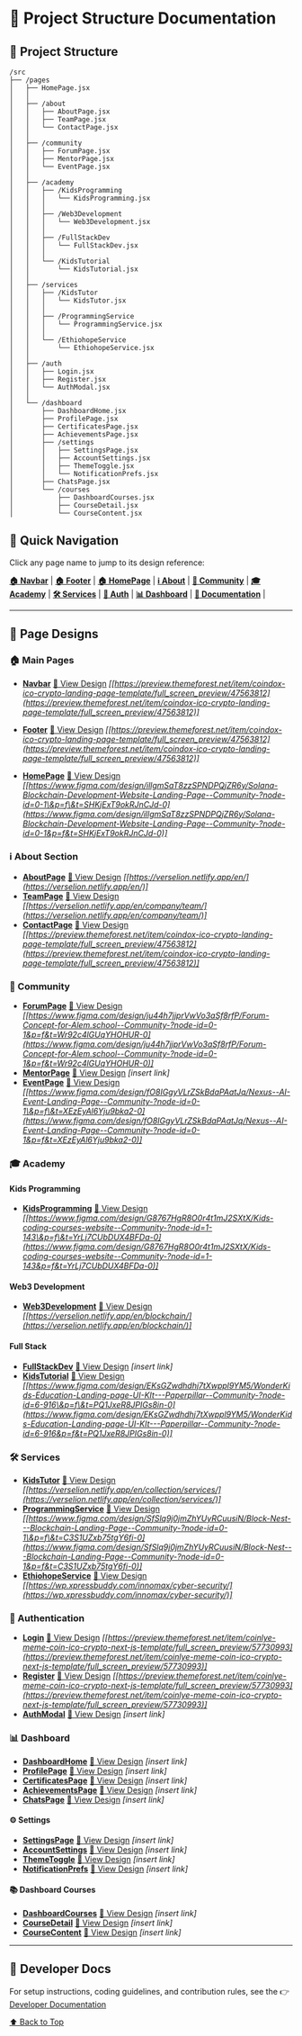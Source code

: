 # 📂 Project Structure Documentation

## 📂 Project Structure

```plaintext
/src
├── /pages
│   ├── HomePage.jsx
│   │
│   ├── /about
│   │   ├── AboutPage.jsx
│   │   ├── TeamPage.jsx
│   │   └── ContactPage.jsx
│   │
│   ├── /community
│   │   ├── ForumPage.jsx
│   │   ├── MentorPage.jsx
│   │   └── EventPage.jsx
│   │
│   ├── /academy
│   │   ├── /KidsProgramming
│   │   │   └── KidsProgramming.jsx
│   │   │
│   │   ├── /Web3Development
│   │   │   └── Web3Development.jsx
│   │   │
│   │   ├── /FullStackDev
│   │   │   └── FullStackDev.jsx
│   │   │
│   │   └── /KidsTutorial
│   │       └── KidsTutorial.jsx
│   │
│   ├── /services
│   │   ├── /KidsTutor
│   │   │   └── KidsTutor.jsx
│   │   │
│   │   ├── /ProgrammingService
│   │   │   └── ProgrammingService.jsx
│   │   │
│   │   └── /EthiohopeService
│   │       └── EthiohopeService.jsx
│   │
│   ├── /auth
│   │   ├── Login.jsx
│   │   ├── Register.jsx
│   │   └── AuthModal.jsx
│   │
│   └── /dashboard
│       ├── DashboardHome.jsx
│       ├── ProfilePage.jsx
│       ├── CertificatesPage.jsx
│       ├── AchievementsPage.jsx
│       ├── /settings
│       │   ├── SettingsPage.jsx
│       │   ├── AccountSettings.jsx
│       │   ├── ThemeToggle.jsx
│       │   └── NotificationPrefs.jsx
│       ├── ChatsPage.jsx
│       └── /courses
│           ├── DashboardCourses.jsx
│           ├── CourseDetail.jsx
│           └── CourseContent.jsx
```

## 🔗 Quick Navigation

Click any page name to jump to its design reference:

**[🏠 Navbar](#-navbar)** |
**[🏠 Footer](#-footer)** |
**[🏠 HomePage](#-main-pages)** |
**[ℹ️ About](#ℹ️-about-section)** |
**[👥 Community](#-community)** |
**[🎓 Academy](#-academy)** |
**[🛠 Services](#-services)** |
**[🔐 Auth](#-authentication)** |
**[📊 Dashboard](#-dashboard)** |
**[📖 Documentation](#-developer-docs)** |

---

## 🎨 Page Designs

### 🏠 Main Pages

- **[Navbar](#🏠-main-pages)**
  [🔗 View Design](#) _\[[https://preview.themeforest.net/item/coindox-ico-crypto-landing-page-template/full_screen_preview/47563812](https://preview.themeforest.net/item/coindox-ico-crypto-landing-page-template/full_screen_preview/47563812)]_

- **[Footer](#🏠-footer)**
  [🔗 View Design](#) _\[[https://preview.themeforest.net/item/coindox-ico-crypto-landing-page-template/full_screen_preview/47563812](https://preview.themeforest.net/item/coindox-ico-crypto-landing-page-template/full_screen_preview/47563812)]_

- **[HomePage](#🏠-main-pages)**
  [🔗 View Design](#) _\[[https://www.figma.com/design/illgmSaT8zzSPNDPQjZR6y/Solana-Blockchain-Development-Website-Landing-Page--Community-?node-id=0-1\&p=f\&t=SHKjExT9okRJnCJd-0](https://www.figma.com/design/illgmSaT8zzSPNDPQjZR6y/Solana-Blockchain-Development-Website-Landing-Page--Community-?node-id=0-1&p=f&t=SHKjExT9okRJnCJd-0)]_

### ℹ️ About Section

- **[AboutPage](#ℹ️-about-section)**
  [🔗 View Design](#) _\[[https://verselion.netlify.app/en/](https://verselion.netlify.app/en/)]_
- **[TeamPage](#ℹ️-about-section)**
  [🔗 View Design](#) _\[[https://verselion.netlify.app/en/company/team/](https://verselion.netlify.app/en/company/team/)]_
- **[ContactPage](#ℹ️-about-section)**
  [🔗 View Design](#) _\[[https://preview.themeforest.net/item/coindox-ico-crypto-landing-page-template/full_screen_preview/47563812](https://preview.themeforest.net/item/coindox-ico-crypto-landing-page-template/full_screen_preview/47563812)]_

### 👥 Community

- **[ForumPage](#-community)**
  [🔗 View Design](#) _\[[https://www.figma.com/design/ju44h7jjprVwVo3aSf8rfP/Forum-Concept-for-Alem.school--Community-?node-id=0-1&p=f&t=Wr92c4lGUqYHOHUR-0](https://www.figma.com/design/ju44h7jjprVwVo3aSf8rfP/Forum-Concept-for-Alem.school--Community-?node-id=0-1&p=f&t=Wr92c4lGUqYHOHUR-0)]_
- **[MentorPage](#-community)**
  [🔗 View Design](#) _\[insert link]_
- **[EventPage](#-community)**
  [🔗 View Design](#) _\[[https://www.figma.com/design/fO8IGgyVLrZSkBdaPAatJq/Nexus--AI-Event-Landing-Page--Community-?node-id=0-1\&p=f\&t=XEzEyAl6Yju9bka2-0](https://www.figma.com/design/fO8IGgyVLrZSkBdaPAatJq/Nexus--AI-Event-Landing-Page--Community-?node-id=0-1&p=f&t=XEzEyAl6Yju9bka2-0)]_

### 🎓 Academy

#### Kids Programming

- **[KidsProgramming](#-academy)**
  [🔗 View Design](#) _\[[https://www.figma.com/design/G8767HgR8O0r4t1mJ2SXtX/Kids-coding-courses-website--Community-?node-id=1-143\&p=f\&t=YrLj7CUbDUX4BFDa-0](https://www.figma.com/design/G8767HgR8O0r4t1mJ2SXtX/Kids-coding-courses-website--Community-?node-id=1-143&p=f&t=YrLj7CUbDUX4BFDa-0)]_

#### Web3 Development

- **[Web3Development](#-academy)**
  [🔗 View Design](#) _\[[https://verselion.netlify.app/en/blockchain/](https://verselion.netlify.app/en/blockchain/)]_

#### Full Stack

- **[FullStackDev](#-academy)**
  [🔗 View Design](#) _\[insert link]_
- **[KidsTutorial](#-academy)**
  [🔗 View Design](#) _\[[https://www.figma.com/design/EKsGZwdhdhj7tXwppl9YM5/WonderKids-Education-Landing-page-UI-KIt---Paperpillar--Community-?node-id=6-916\&p=f\&t=PQ1JxeR8JPIGs8in-0](https://www.figma.com/design/EKsGZwdhdhj7tXwppl9YM5/WonderKids-Education-Landing-page-UI-KIt---Paperpillar--Community-?node-id=6-916&p=f&t=PQ1JxeR8JPIGs8in-0)]_

### 🛠 Services

- **[KidsTutor](#-services)**
  [🔗 View Design](#) _\[[https://verselion.netlify.app/en/collection/services/](https://verselion.netlify.app/en/collection/services/)]_
- **[ProgrammingService](#-services)**
  [🔗 View Design](#) _\[[https://www.figma.com/design/SfSlq9j0jmZhYUyRCuusiN/Block-Nest---Blockchain-Landing-Page--Community-?node-id=0-1\&p=f\&t=C3S1UZxb75tgY6fi-0](https://www.figma.com/design/SfSlq9j0jmZhYUyRCuusiN/Block-Nest---Blockchain-Landing-Page--Community-?node-id=0-1&p=f&t=C3S1UZxb75tgY6fi-0)]_
- **[EthiohopeService](#-services)**
  [🔗 View Design](#) _\[[https://wp.xpressbuddy.com/innomax/cyber-security/](https://wp.xpressbuddy.com/innomax/cyber-security/)]_

### 🔐 Authentication

- **[Login](#-authentication)**
  [🔗 View Design](#) _\[[https://preview.themeforest.net/item/coinlye-meme-coin-ico-crypto-next-js-template/full_screen_preview/57730993](https://preview.themeforest.net/item/coinlye-meme-coin-ico-crypto-next-js-template/full_screen_preview/57730993)]_
- **[Register](#-authentication)**
  [🔗 View Design](#) _\[[https://preview.themeforest.net/item/coinlye-meme-coin-ico-crypto-next-js-template/full_screen_preview/57730993](https://preview.themeforest.net/item/coinlye-meme-coin-ico-crypto-next-js-template/full_screen_preview/57730993)]_
- **[AuthModal](#-authentication)**
  [🔗 View Design](#) _\[insert link]_

### 📊 Dashboard

- **[DashboardHome](#-dashboard)**
  [🔗 View Design](#) _\[insert link]_
- **[ProfilePage](#-dashboard)**
  [🔗 View Design](#) _\[insert link]_
- **[CertificatesPage](#-dashboard)**
  [🔗 View Design](#) _\[insert link]_
- **[AchievementsPage](#-dashboard)**
  [🔗 View Design](#) _\[insert link]_
- **[ChatsPage](#-dashboard)**
  [🔗 View Design](#) _\[insert link]_

#### ⚙️ Settings

- **[SettingsPage](#-dashboard)**
  [🔗 View Design](#) _\[insert link]_
- **[AccountSettings](#-dashboard)**
  [🔗 View Design](#) _\[insert link]_
- **[ThemeToggle](#-dashboard)**
  [🔗 View Design](#) _\[insert link]_
- **[NotificationPrefs](#-dashboard)**
  [🔗 View Design](#) _\[insert link]_

#### 📚 Dashboard Courses

- **[DashboardCourses](#-dashboard)**
  [🔗 View Design](#) _\[insert link]_
- **[CourseDetail](#-dashboard)**
  [🔗 View Design](#) _\[insert link]_
- **[CourseContent](#-dashboard)**
  [🔗 View Design](#) _\[insert link]_

---

## 📖 Developer Docs

For setup instructions, coding guidelines, and contribution rules, see the
👉 [Developer Documentation](./docs/dev-doc.md)

[⬆ Back to Top](#-quick-navigation)

